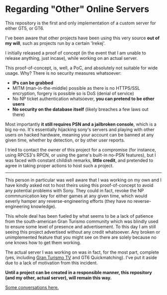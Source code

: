 # Regarding "Other" Online Servers

This repository is the first and only implementation of a custom server for either GT5, or GT6.

I've been aware that other projects have been using this very source **out of my will**, such as projects run by a certain 'Irekej'.

I initially released a proof of concept (in the event that I am unable to release anything, just incase), while working on an actual server.

This proof-of-concept, is, well, a PoC, and absolutely not suitable for wide usage. Why? There is no security measures whatsoever:

* **IPs can be grabbed**
* MITM (man-in-the-middle) possible as there is no HTTPS/SSL encryption, forgery is possible so is DoS (denial of service)
* No NP ticket authentication whatsoever, **you can pretend to be other users**
* **No security on the database itself** (likely breaches a few laws out there)

Most importantly **it still requires PSN and a jailbroken console**, which is a big no-no. It's essentially hijacking sony's servers and playing with other users on hacked hardware, meaning your account can be banned at any given time, whether by detection, or by other user reports.

I tried to contact the owner of this project for a compromise (for instance, using RPCS3's RPCN, or using the game's built-in no-PSN features), but I was faced with constant childish remarks, **little credit**, and pretended to agree in taking proper actions to host such a project.

---

This person in particular was well aware that I was working on my own and I have kindly asked not to host theirs using this proof-of-concept to avoid any potential problems with Sony. They could in fact, revoke the NP commnunication key for either games at any given time, which would severly hamper any  reverse-engineering efforts (they have no reverse-engineering knowledge).

This whole deal has been fueled by what seems to be a lack of patience from the south-american Gran Turismo community which was blindly used to ensure some level of presence and advertisement. To this day I am still seeing this project advertised without any credit whatsoever. Any broken or unimplemented feature that you might see on there are solely because no one knows how to get them working.

The actual server I was working on was in fact, for the most part, complete (yes, including [Gran Turismo TV](https://www.youtube.com/watch?v=CR6LR0b2_ZE&t=79s) and GT6 Quickmatching). I've put it aside due to a lack of motivation from this incident. 

**Until a project can be created in a responsible manner, this repository (and my other, actual server), will remain this way.**

[Some conversations here.](https://imgur.com/a/xl9qgpK)
